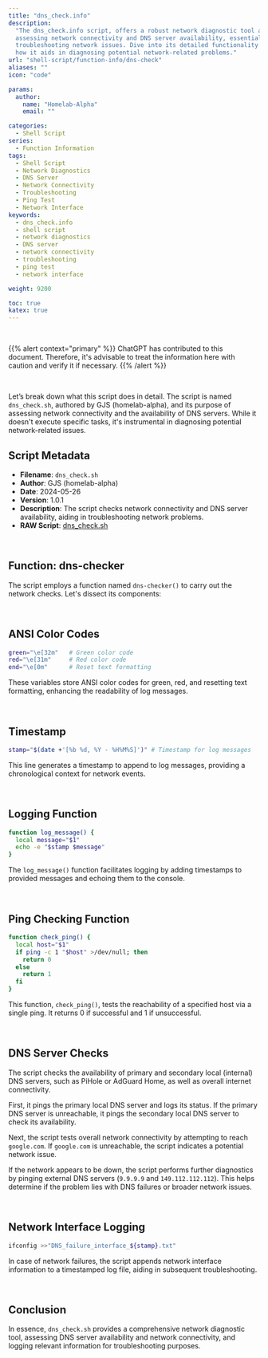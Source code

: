 ```yaml
---
title: "dns_check.info"
description:
  "The dns_check.info script, offers a robust network diagnostic tool aimed at
  assessing network connectivity and DNS server availability, essential for
  troubleshooting network issues. Dive into its detailed functionality and learn
  how it aids in diagnosing potential network-related problems."
url: "shell-script/function-info/dns-check"
aliases: ""
icon: "code"

params:
  author:
    name: "Homelab-Alpha"
    email: ""

categories:
  - Shell Script
series:
  - Function Information
tags:
  - Shell Script
  - Network Diagnostics
  - DNS Server
  - Network Connectivity
  - Troubleshooting
  - Ping Test
  - Network Interface
keywords:
  - dns_check.info
  - shell script
  - network diagnostics
  - DNS server
  - network connectivity
  - troubleshooting
  - ping test
  - network interface

weight: 9200

toc: true
katex: true
---
```


<br />

{{% alert context="primary" %}}
ChatGPT has contributed to this document. Therefore, it's advisable to treat the
information here with caution and verify it if necessary. {{% /alert %}}

<br />

Let’s break down what this script does in detail. The script is named
`dns_check.sh`, authored by GJS (homelab-alpha), and its purpose of assessing
network connectivity and the availability of DNS servers. While it doesn't
execute specific tasks, it's instrumental in diagnosing potential
network-related issues.

## Script Metadata

- **Filename**: `dns_check.sh`
- **Author**: GJS (homelab-alpha)
- **Date**: 2024-05-26
- **Version**: 1.0.1
- **Description**: The script checks network connectivity and DNS server
  availability, aiding in troubleshooting network problems.
- **RAW Script**: [dns_check.sh]

<br />

## Function: dns-checker

The script employs a function named `dns-checker()` to carry out the network
checks. Let's dissect its components:

<br />

## ANSI Color Codes

```bash
green="\e[32m"   # Green color code
red="\e[31m"     # Red color code
end="\e[0m"      # Reset text formatting
```

These variables store ANSI color codes for green, red, and resetting text
formatting, enhancing the readability of log messages.

<br />

## Timestamp

```bash
stamp="$(date +'[%b %d, %Y - %H%M%S]')" # Timestamp for log messages
```

This line generates a timestamp to append to log messages, providing a
chronological context for network events.

<br />

## Logging Function

```bash
function log_message() {
  local message="$1"
  echo -e "$stamp $message"
}
```

The `log_message()` function facilitates logging by adding timestamps to
provided messages and echoing them to the console.

<br />

## Ping Checking Function

```bash
function check_ping() {
  local host="$1"
  if ping -c 1 "$host" >/dev/null; then
    return 0
  else
    return 1
  fi
}
```

This function, `check_ping()`, tests the reachability of a specified host via a
single ping. It returns 0 if successful and 1 if unsuccessful.

<br />

## DNS Server Checks

The script checks the availability of primary and secondary local (internal) DNS
servers, such as PiHole or AdGuard Home, as well as overall internet
connectivity.

First, it pings the primary local DNS server and logs its status. If the primary
DNS server is unreachable, it pings the secondary local DNS server to check its
availability.

Next, the script tests overall network connectivity by attempting to reach
`google.com`. If `google.com` is unreachable, the script indicates a potential
network issue.

If the network appears to be down, the script performs further diagnostics by
pinging external DNS servers (`9.9.9.9` and `149.112.112.112`). This helps
determine if the problem lies with DNS failures or broader network issues.

<br />

## Network Interface Logging

```bash
ifconfig >>"DNS_failure_interface_${stamp}.txt"
```

In case of network failures, the script appends network interface information to
a timestamped log file, aiding in subsequent troubleshooting.

<br />

## Conclusion

In essence, `dns_check.sh` provides a comprehensive network diagnostic tool,
assessing DNS server availability and network connectivity, and logging relevant
information for troubleshooting purposes.

[dns_check.sh]:
  https://raw.githubusercontent.com/homelab-alpha/shell-script/main/functions/dns_check.sh
